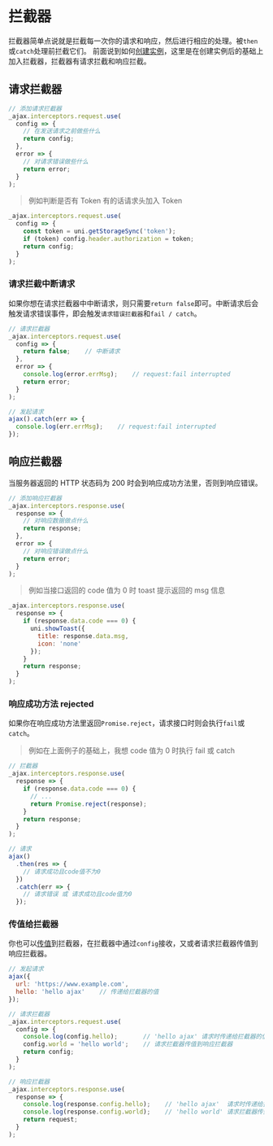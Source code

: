 # 拦截器

拦截器简单点说就是拦截每一次你的请求和响应，然后进行相应的处理。被`then`或`catch`处理前拦截它们。
前面说到如何[创建实例](/instance.html#创建实例)，这里是在创建实例后的基础上加入拦截器，拦截器有请求拦截和响应拦截。

## 请求拦截器

```JavaScript
// 添加请求拦截器
_ajax.interceptors.request.use(
  config => {
    // 在发送请求之前做些什么
    return config;
  },
  error => {
    // 对请求错误做些什么
    return error;
  }
);
```

> 例如判断是否有 Token 有的话请求头加入 Token

```JavaScript
_ajax.interceptors.request.use(
  config => {
    const token = uni.getStorageSync('token');
    if (token) config.header.authorization = token;
    return config;
  }
);
```

### 请求拦截中断请求

如果你想在请求拦截器中中断请求，则只需要`return false`即可。中断请求后会触发请求错误事件，即会触发`请求错误拦截器`和`fail / catch`。

```JavaScript
// 请求拦截器
_ajax.interceptors.request.use(
  config => {
    return false;    // 中断请求
  },
  error => {
    console.log(error.errMsg);    // request:fail interrupted
    return error;
  }
);

// 发起请求
ajax().catch(err => {
  console.log(err.errMsg);    // request:fail interrupted
});
```

## 响应拦截器

当服务器返回的 HTTP 状态码为 200 时会到响应成功方法里，否则到响应错误。

```JavaScript
// 添加响应拦截器
_ajax.interceptors.response.use(
  response => {
    // 对响应数据做点什么
    return response;
  },
  error => {
    // 对响应错误做点什么
    return error;
  }
);
```

> 例如当接口返回的 code 值为 0 时 toast 提示返回的 msg 信息

```JavaScript
_ajax.interceptors.response.use(
  response => {
    if (response.data.code === 0) {
      uni.showToast({
        title: response.data.msg,
        icon: 'none'
      });
    }
    return response;
  }
);
```

### 响应成功方法 rejected

如果你在响应成功方法里返回`Promise.reject`，请求接口时则会执行`fail`或`catch`。

> 例如在上面例子的基础上，我想 code 值为 0 时执行 fail 或 catch

```JavaScript
// 拦截器
_ajax.interceptors.response.use(
  response => {
    if (response.data.code === 0) {
      // ...
      return Promise.reject(response);
    }
    return response;
  }
);

// 请求
ajax()
  .then(res => {
    // 请求成功且code值不为0
  })
  .catch(err => {
    // 请求错误 或 请求成功且code值为0
  });
```

### 传值给拦截器

你也可以[传值](/usage.html#参数)到拦截器，在拦截器中通过`config`接收，又或者请求拦截器传值到响应拦截器。

```JavaScript
// 发起请求
ajax({
  url: 'https://www.example.com',
  hello: 'hello ajax'    // 传递给拦截器的值
});

// 请求拦截器
_ajax.interceptors.request.use(
  config => {
    console.log(config.hello);       // 'hello ajax' 请求时传递给拦截器的值
    config.world = 'hello world';    // 请求拦截器传值到响应拦截器
    return config;
  }
);

// 响应拦截器
_ajax.interceptors.response.use(
  response => {
    console.log(response.config.hello);    // 'hello ajax'  请求时传递给拦截器的值
    console.log(response.config.world);    // 'hello world' 请求拦截器传到响应拦截器的值
    return request;
  }
);
```

